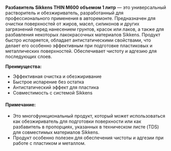 **Разбавитель Sikkens THIN M600 объемом 1 литр** — это универсальный растворитель и обезжириватель, разработанный для профессионального применения в авторемонте. Предназначен для очистки поверхностей от жиров, масел, силиконов и других загрязнений перед нанесением грунтов, красок или лаков, а также для разбавления некоторых лакокрасочных материалов Sikkens. Продукт быстро испаряется, обладает антистатическими свойствами, что делает его особенно эффективным при подготовке пластиковых и металлических поверхностей. Обеспечивает чистоту и адгезию для последующих слоев.

**Преимущества:**

- Эффективная очистка и обезжиривание
- Быстрое испарение без остатка
- Антистатический эффект для пластика
- Совместимость с системой Sikkens

#### Примечание:

- Это многофункциональный продукт, который может использоваться как обезжириватель для подготовки поверхности или как разбавитель в пропорциях, указанных в техническом листе (TDS) для совместимых материалов Sikkens.
- Продукт особенно полезен для обеспечения чистоты и адгезии при работе с пластиком и металлом.
